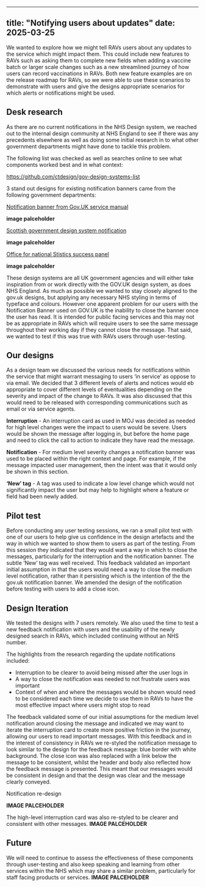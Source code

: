 
---
title: "Notifying users about updates"
date: 2025-03-25
---

We wanted to explore how we might tell RAVs users about any updates to the service which might impact them. This could include new features to RAVs such as asking them to complete new fields when adding a vaccine batch or larger scale changes such as a new streamlined journey of how users can record vaccinations in RAVs.
Both new feature examples are on the release roadmap for RAVs, so we were able to use these scenarios to demonstrate with users and give the designs appropriate scenarios for which alerts or notifications might be used.

## Desk research

As there are no current notifications in the NHS Design system, we reached out to the internal design community at NHS England to see if there was any precedents elsewhere as well as doing some initial research in to what other government departments might have done to tackle this problem.

The following list was checked as well as searches online to see what components worked best and in what context:

https://github.com/ctdesign/gov-design-systems-list

3 stand out designs for existing notification banners came from the following government departments:

[Notification banner from Gov.UK service manual](https://design-system.service.gov.uk/components/notification-banner/)

**image palceholder**

[Scottish government design system notification](https://designsystem.gov.scot/components/notification-banner)

**image palceholder**

[Office for national Stistics success panel](https://service-manual.ons.gov.uk/design-system/components/success-panel)

**image palceholder**

These design systems are all UK government agencies and will either take inspiration from or work directly with the GOV.UK design system, as does NHS England. 
As much as possible we wanted to stay closely aligned to the gov.uk designs, but applying any necessary NHS styling in terms of typeface and colours. However one apparent problem for our users with the Notification Banner used on GOV.UK is the inability to close the banner once the user has read. It is intended for public facing services and this may not be as appropriate in RAVs which will require users to see the same message throughout their working day if they cannot close the message. That said, we wanted to test if this was true with RAVs users through user-testing.



## Our designs

As a design team we discussed the various needs for notifications within the service that might warrant messaging to users ‘in service’ as oppose to via email. We decided that 3 different levels of alerts and notices would eb appropriate to cover different levels of eventualities depending on the severity and impact of the change to RAVs. It was also discussed that this would need to be released with corresponding communications such as email or via service agents. 

**Interruption** - An interruption card as used in MOJ was decided as needed for high level changes were the impact to users would be severe. Users would be shown the message after logging in, but before the home page and need to click the call to action to indicate they have read the message.




**Notification** - For medium level severity changes a notification banner was used to be placed within the right context and page. For example, if the message impacted user management, then the intent was that it would only be shown in this section. 




**‘New’ tag** - A tag was used to indicate a low level change which would not significantly impact the user but may help to highlight where a feature or field had been newly added.




## Pilot test

Before conducting any user testing sessions, we ran a small pilot test with one of our users to help give us confidence in the design artefacts and the way in which we wanted to show them to users as part of the testing. From this session they indicated that they would want a way in which to close the messages, particularly for the interruption and the notification banner. The subtle ‘New’ tag was well received. 
This feedback validated an important initial assumption in that the users would need a way to close the medium level notification, rather than it persisting which is the intention of the the gov.uk notification banner.
We amended the design of the notification before testing with users to add a close icon.



## Design Iteration

We tested the designs with 7 users remotely. We also used the time to test a new feedback notification with users and the usability of the newly designed search in RAVs, which included continuing without an NHS number.

The highlights from the research regarding the update notifications included:

- Interruption to be clearer to avoid being missed after the user logs in
- A way to close the notification was needed to not frustrate users was important
- Context of when and where the messages would be shown would need to be considered each time we decide to use them in RAVs to have the most effective impact where users might stop to read

The feedback validated some of our initial assumptions for the medium level notification around closing the message and indicated we may want to iterate the interruption card to create more positive friction in the journey, allowing our users to read important messages. 
With this feedback and in the interest of consistency in RAVs we re-styled the notification message to look similar to the design for the feedback message: blue border with white background. The close icon was also replaced with a link below the message to be consistent, whilst the header and body also reflected how the feedback message is presented. This meant that our messages would be consistent in design and that the design was clear and the message clearly conveyed.



Notification re-design

**IMAGE PALCEHOLDER**

The high-level interruption card was also re-styled to be clearer and consistent with other messages.
**IMAGE PALCEHOLDER**

## Future
We will need to continue to assess the effectiveness of these components through user-testing and also keep speaking and learning from other services within the NHS which may share a similar problem, particularly for staff facing products or services.
**IMAGE PALCEHOLDER**
